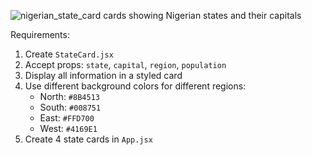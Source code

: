 ![nigerian_state_card](https://github.com/user-attachments/assets/a17e3afa-42b4-4cb9-9116-4ab4c4bc004d)
 cards showing Nigerian states and their capitals

Requirements:
1. Create `StateCard.jsx`
2. Accept props: `state`, `capital`, `region`, `population`
3. Display all information in a styled card
4. Use different background colors for different regions:
   - North: `#8B4513`
   - South: `#008751`
   - East: `#FFD700`
   - West: `#4169E1`
5. Create 4 state cards in `App.jsx`
